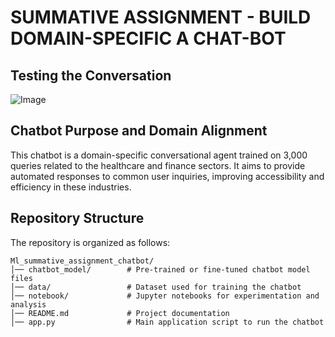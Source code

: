 # SUMMATIVE ASSIGNMENT - BUILD DOMAIN-SPECIFIC A CHAT-BOT

## **Testing the Conversation**
![Image](https://github.com/user-attachments/assets/b0d61eb6-1cc7-47cc-a790-607f8b169092)

## **Chatbot Purpose and Domain Alignment**
This chatbot is a domain-specific conversational agent trained on 3,000 queries related to the healthcare and finance sectors.
It aims to provide automated responses to common user inquiries, improving accessibility and efficiency in these industries.


## **Repository Structure**

The repository is organized as follows:

```
Ml_summative_assignment_chatbot/
│── chatbot_model/        # Pre-trained or fine-tuned chatbot model files
│── data/                 # Dataset used for training the chatbot
│── notebook/             # Jupyter notebooks for experimentation and analysis
│── README.md             # Project documentation
│── app.py                # Main application script to run the chatbot
```

